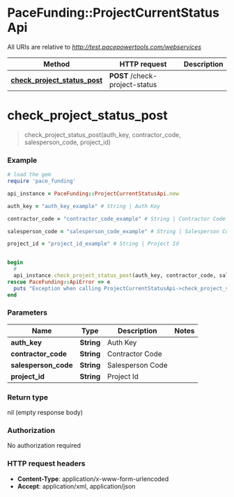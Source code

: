 # PaceFunding::ProjectCurrentStatusApi

All URIs are relative to *http://test.pacepowertools.com/webservices*

Method | HTTP request | Description
------------- | ------------- | -------------
[**check_project_status_post**](ProjectCurrentStatusApi.md#check_project_status_post) | **POST** /check-project-status |  


# **check_project_status_post**
> check_project_status_post(auth_key, contractor_code, salesperson_code, project_id)

 



### Example
```ruby
# load the gem
require 'pace_funding'

api_instance = PaceFunding::ProjectCurrentStatusApi.new

auth_key = "auth_key_example" # String | Auth Key

contractor_code = "contractor_code_example" # String | Contractor Code

salesperson_code = "salesperson_code_example" # String | Salesperson Code

project_id = "project_id_example" # String | Project Id


begin
  # 
  api_instance.check_project_status_post(auth_key, contractor_code, salesperson_code, project_id)
rescue PaceFunding::ApiError => e
  puts "Exception when calling ProjectCurrentStatusApi->check_project_status_post: #{e}"
end
```

### Parameters

Name | Type | Description  | Notes
------------- | ------------- | ------------- | -------------
 **auth_key** | **String**| Auth Key | 
 **contractor_code** | **String**| Contractor Code | 
 **salesperson_code** | **String**| Salesperson Code | 
 **project_id** | **String**| Project Id | 

### Return type

nil (empty response body)

### Authorization

No authorization required

### HTTP request headers

 - **Content-Type**: application/x-www-form-urlencoded
 - **Accept**: application/xml, application/json



